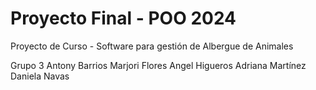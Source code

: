# Proyecto Final - POO 2024 
Proyecto de Curso - Software para gestión de Albergue de Animales 

Grupo 3
Antony Barrios
Marjori Flores
Angel Higueros
Adriana Martínez
Daniela Navas
